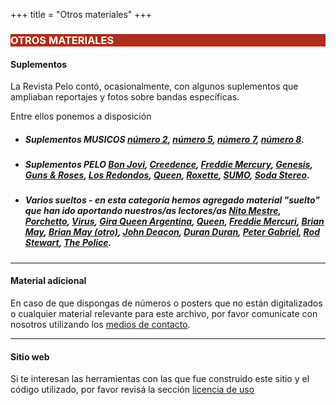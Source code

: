 +++
title = "Otros materiales"
+++

<div class="row" style="background-color: white;">
  <div class="col-md-12 text-center">
    <h3 class="row" style="background-color: #B12C1B; color: white;">OTROS MATERIALES</h3>
  </div>
</div>

#### Suplementos

La Revista Pelo contó, ocasionalmente, con algunos suplementos que ampliaban reportajes y fotos sobre bandas específicas.

Entre ellos ponemos a disposición

- <h5>Suplementos MUSICOS 
  <a href="http://files.revistapelo.com.ar/suplemento_musicos/002.pdf" target="_blank">número 2</a>, 
  <a href="http://files.revistapelo.com.ar/suplemento_musicos/005.pdf" target="_blank">número 5</a>, 
  <a href="http://files.revistapelo.com.ar/suplemento_musicos/007.pdf" target="_blank">número 7</a>, 
  <a href="http://files.revistapelo.com.ar/suplemento_musicos/008.pdf" target="_blank">número 8</a>.
  </h5>
- <h5>Suplementos PELO 
  <a href="http://files.revistapelo.com.ar/suplemento_pelo/Bon_Jovi.pdf" target="_blank">Bon Jovi</a>, 
  <a href="http://files.revistapelo.com.ar/suplemento_pelo/Creedence.pdf" target="_blank">Creedence</a>, 
  <a href="http://files.revistapelo.com.ar/suplemento_pelo/Freddie_Mercury.pdf" target="_blank">Freddie Mercury</a>,
  <a href="http://files.revistapelo.com.ar/suplemento_pelo/Genesis.pdf" target="_blank">Genesis</a>,
  <a href="http://files.revistapelo.com.ar/suplemento_pelo/Guns_&_Roses.pdf" target="_blank">Guns & Roses</a>,
  <a href="http://files.revistapelo.com.ar/suplemento_pelo/Los_Redondos.pdf" target="_blank">Los Redondos</a>,
  <a href="http://files.revistapelo.com.ar/suplemento_pelo/Queen.pdf" target="_blank">Queen</a>,
  <a href="http://files.revistapelo.com.ar/suplemento_pelo/Roxette.pdf" target="_blank">Roxette</a>,
  <a href="http://files.revistapelo.com.ar/suplemento_pelo/SUMO.pdf" target="_blank">SUMO</a>,
  <a href="http://files.revistapelo.com.ar/suplemento_pelo/Soda_Stereo.pdf" target="_blank">Soda Stereo</a>.
  </h5>
- <h5>Varios sueltos - en esta categoría hemos agregado material "suelto" que han ido aportando nuestros/as lectores/as 
  <a href="http://files.revistapelo.com.ar/varios/NitoMestre.jpg" target="_blank">Nito Mestre</a>, 
  <a href="http://files.revistapelo.com.ar/varios/Porchetto.jpg" target="_blank">Porchetto</a>, 
  <a href="http://files.revistapelo.com.ar/varios/Virus.jpg" target="_blank">Virus</a>, 
  <a href="http://files.revistapelo.com.ar/varios/GiraQueenArg.jpg" target="_blank">Gira Queen Argentina</a>, 
  <a href="http://files.revistapelo.com.ar/varios/Queen.jpg" target="_blank">Queen</a>, 
  <a href="http://files.revistapelo.com.ar/varios/FreddieMercuri.jpg" target="_blank">Freddie Mercuri</a>, 
  <a href="http://files.revistapelo.com.ar/varios/BrianMay.jpg" target="_blank">Brian May</a>, 
  <a href="http://files.revistapelo.com.ar/varios/BrianMay2.jpg" target="_blank">Brian May (otro)</a>, 
  <a href="http://files.revistapelo.com.ar/varios/JohnDeacon.jpg" target="_blank">John Deacon</a>, 
  <a href="http://files.revistapelo.com.ar/varios/DuranDuran.jpg" target="_blank">Duran Duran</a>, 
  <a href="http://files.revistapelo.com.ar/varios/PeterGabriel.jpg" target="_blank">Peter Gabriel</a>, 
  <a href="http://files.revistapelo.com.ar/varios/RodStewart.jpg" target="_blank">Rod Stewart</a>, 
  <a href="http://files.revistapelo.com.ar/varios/ThePolice.jpg" target="_blank">The Police</a>.
  </h5>
---

#### Material adicional
En caso de que dispongas de números o posters que no están digitalizados o cualquier material relevante para este archivo, por favor comunicate con nosotros utilizando los [medios de contacto](/acerca/contacto/).

---

#### Sitio web

Si te interesan las herramientas con las que fue construido este sitio y el código utilizado, por favor revisá la sección [licencia de uso](/acerca/licencia-de-uso/)
